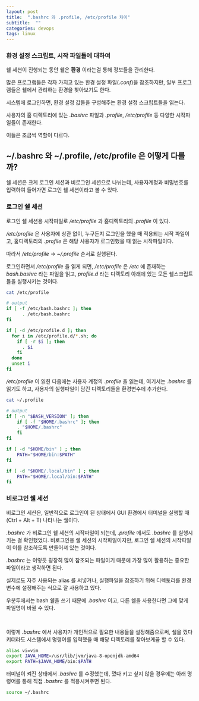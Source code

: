 ```yaml
---
layout: post
title:  ".bashrc 와 .profile, /etc/profile 차이"
subtitle:  ""
categories: devops
tags: linux
---
```


### 환경 설정 스크립트, 시작 파일들에 대하여

쉘 세션이 진행되는 동안 쉘은 **환경** 이라는걸 통해 정보들을 관리한다.

많은 프로그램들은 각자 가지고 있는 환경 설정 파일(*.conf*)을 참조하지만, 일부 프로그램들은 쉘에서 관리하는 환경을 찾아보기도 한다.

시스템에 로그인하면, 환경 설정 값들을 구성해주는 환경 설정 스크립트들을 읽는다.

사용자의 홈 디렉토리에 있는 *.bashrc* 파일과 *.profile*, */etc/profile* 등 다양한 시작파일들이 존재한다.

이들은 조금씩 역할이 다르다.

## ~/.bashrc 와 ~/.profile, /etc/profile 은 어떻게 다를까?

쉘 세션은 크게 로그인 세션과 비로그인 세션으로 나뉘는데, 사용자계정과 비밀번호를 입력하여 들어가면 로그인 쉘 세션이라고 볼 수 있다.

### 로그인 쉘 세션
로그인 쉘 세션용 시작파일로 */etc/profile* 과 홈디렉토리의 *.profile* 이 있다.

*/etc/profile* 은 사용자에 상관 없이, 누구든지 로그인을 했을 때 적용되는 시작 파일이고, 홈디렉토리의 *.profile* 은 해당 사용자가 로그인했을 때 읽는 시작파일이다.

따라서 */etc/profile* -> *~/.profile* 순서로 실행된다.

로그인하면서 */etc/profile* 을 읽게 되면, */etc/profile* 은 */etc* 에 존재하는 *bash.bashrc* 라는 파일을 읽고, *profile.d* 라는 디렉토리 아래에 있는 모든 쉘스크립트들을 실행시키는 것이다.
```bash
cat /etc/profile

# output
if [ -f /etc/bash.bashrc ]; then
      . /etc/bash.bashrc
fi

if [ -d /etc/profile.d ]; then
  for i in /etc/profile.d/*.sh; do
    if [ -r $i ]; then
      . $i
    fi
  done
  unset i
fi
```

*/etc/profile* 이 읽힌 다음에는 사용자 계정의 *.profile* 을 읽는데, 여기서는 *.bashrc* 를 읽기도 하고, 사용자의 실행파일이 담긴 디렉토리들을 환경변수에 추가한다.
```bash
cat ~/.profile

# output
if [ -n "$BASH_VERSION" ]; then
    if [ -f "$HOME/.bashrc" ]; then
	. "$HOME/.bashrc"
    fi
fi

if [ -d "$HOME/bin" ] ; then
    PATH="$HOME/bin:$PATH"
fi

if [ -d "$HOME/.local/bin" ] ; then
    PATH="$HOME/.local/bin:$PATH"
fi
```

### 비로그인 쉘 세션
비로그인 세션은, 일반적으로 로그인이 된 상태에서 GUI 환경에서 터미널을 실행할 때(Ctrl + Alt + T) 나타나는 쉘이다.

*.bashrc* 가 비로그인 쉘 세션의 시작파일이 되는데, *.profile* 에서도 *.bashrc* 를 실행시키는 걸 확인했었다. 비로그인용 쉘 세션의 시작파일이지만, 로그인 쉘 세션의 시작파일이 이를 참조하도록 만들어져 있는 것이다.

*.bashrc* 는 이렇듯 굉장히 많이 참조되는 파일이기 때문에 가장 많이 활용하는 중요한 파일이라고 생각하면 된다.

실제로도 자주 사용되는 alias 를 써넣거나, 실행파일을 참조하기 위해 디렉토리를 환경변수에 설정해주는 식으로 잘 사용하고 있다.

우분투에서는 bash 쉘을 쓰기 때문에 *.bashrc* 이고, 다른 쉘을 사용한다면 그에 맞게 파일명이 바뀔 수 있다.

<br>

이렇게 *.bashrc* 에서 사용자가 개인적으로 필요한 내용들을 설정해줌으로써, 쉘을 껐다 키더라도 시스템에서 명령어를 입력했을 때 해당 디렉토리를 찾아보게끔 할 수 있다.
```bash
alias vi=vim
export JAVA_HOME=/usr/lib/jvm/java-8-openjdk-amd64
export PATH=$JAVA_HOME/bin:$PATH
```

터미널이 켜진 상태에서 *.bashrc* 를 수정했는데, 껐다 키고 싶지 않을 경우에는 아래 명령어를 통해 직접 *.bashrc* 를 적용시켜주면 된다.
```bash
source ~/.bashrc
```
